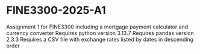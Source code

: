 # FINE3300-2025-A1
Assignment 1 for FINE3300 including a mortgage payment calculator and currency converter
Requires python version 3.13.7
Requires pandas version 2.3.3
Requires a CSV file with exchange rates listed by dates in descending order